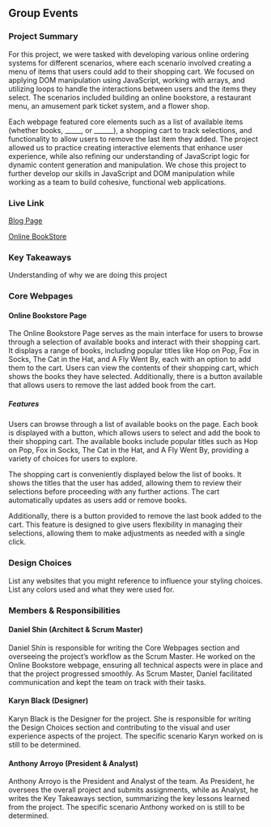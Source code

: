## Group Events

### Project Summary

For this project, we were tasked with developing various online ordering systems for different scenarios, where each scenario involved creating a menu of items that users could add to their shopping cart. We focused on applying DOM manipulation using JavaScript, working with arrays, and utilizing loops to handle the interactions between users and the items they select. The scenarios included building an online bookstore, a restaurant menu, an amusement park ticket system, and a flower shop.

Each webpage featured core elements such as a list of available items (whether books, _____, or ______), a shopping cart to track selections, and functionality to allow users to remove the last item they added. The project allowed us to practice creating interactive elements that enhance user experience, while also refining our understanding of JavaScript logic for dynamic content generation and manipulation. We chose this project to further develop our skills in JavaScript and DOM manipulation while working as a team to build cohesive, functional web applications.

### Live Link

[Blog Page](https://wowowo1791.github.io/group/homework-5) 

[Online BookStore](https://wowowo1791.github.io/group/homework-5/onlinebookstore.html)

### Key Takeaways

Understanding of why we are doing this project

### Core Webpages

#### Online Bookstore Page

The Online Bookstore Page serves as the main interface for users to browse through a selection of available books and interact with their shopping cart. It displays a range of books, including popular titles like Hop on Pop, Fox in Socks, The Cat in the Hat, and A Fly Went By, each with an option to add them to the cart. Users can view the contents of their shopping cart, which shows the books they have selected. Additionally, there is a button available that allows users to remove the last added book from the cart.

##### Features

Users can browse through a list of available books on the page. Each book is displayed with a button, which allows users to select and add the book to their shopping cart. The available books include popular titles such as Hop on Pop, Fox in Socks, The Cat in the Hat, and A Fly Went By, providing a variety of choices for users to explore.

The shopping cart is conveniently displayed below the list of books. It shows the titles that the user has added, allowing them to review their selections before proceeding with any further actions. The cart automatically updates as users add or remove books.

Additionally, there is a button provided to remove the last book added to the cart. This feature is designed to give users flexibility in managing their selections, allowing them to make adjustments as needed with a single click.


### Design Choices 

List any websites that you might reference to influence your styling choices. List any colors used and what they were used for.

### Members & Responsibilities

#### Daniel Shin (Architect & Scrum Master)
Daniel Shin is responsible for writing the Core Webpages section and overseeing the project’s workflow as the Scrum Master. He worked on the Online Bookstore webpage, ensuring all technical aspects were in place and that the project progressed smoothly. As Scrum Master, Daniel facilitated communication and kept the team on track with their tasks.

#### Karyn Black (Designer)
Karyn Black is the Designer for the project. She is responsible for writing the Design Choices section and contributing to the visual and user experience aspects of the project. The specific scenario Karyn worked on is still to be determined.

#### Anthony Arroyo (President & Analyst)
Anthony Arroyo is the President and Analyst of the team. As President, he oversees the overall project and submits assignments, while as Analyst, he writes the Key Takeaways section, summarizing the key lessons learned from the project. The specific scenario Anthony worked on is still to be determined.
